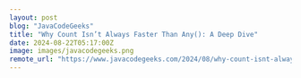 ```yaml
---
layout: post
blog: "JavaCodeGeeks"
title: "Why Count Isn’t Always Faster Than Any(): A Deep Dive"
date: 2024-08-22T05:17:00Z
image: images/javacodegeeks.png
remote_url: "https://www.javacodegeeks.com/2024/08/why-count-isnt-always-faster-than-any-a-deep-dive.html"
---
```

